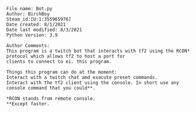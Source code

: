     File name: Bot.py
    Author: BirchBoy
    Steam_id:[U:1:355965976]
    Date created: 8/1/2021
    Date last modified: 8/3/2021
    Python Version: 3.9
    
    Author Comments:
    This program is a twitch bot that interacts with tf2 using the RCON* protocol which allows tf2 to host a port for
    clients to connect to ei. this program.
    
    Things this program can do at the moment:
    Interact with a twitch chat amd exacute preset commands.
    Interact with the tf2 client using the console. In short use any console command that you could**.
    
    *RCON stands from remote console.
    **Except faster.
